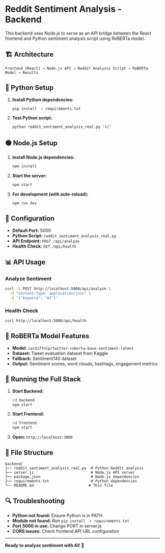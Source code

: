 # Reddit Sentiment Analysis - Backend

This backend uses Node.js to serve as an API bridge between the React frontend and Python sentiment analysis script using RoBERTa model.

## 🏗️ Architecture

```
Frontend (React) → Node.js API → Reddit Analysis Script → RoBERTa Model → Results
```

## 🐍 Python Setup

1. **Install Python dependencies:**
   ```bash
   pip install -r requirements.txt
   ```

2. **Test Python script:**
   ```bash
   python reddit_sentiment_analysis_real.py "AI"
   ```

## 🟢 Node.js Setup

1. **Install Node.js dependencies:**
   ```bash
   npm install
   ```

2. **Start the server:**
   ```bash
   npm start
   ```

3. **For development (with auto-reload):**
   ```bash
   npm run dev
   ```

## 🔧 Configuration

- **Default Port:** 5000
- **Python Script:** `reddit_sentiment_analysis_real.py`
- **API Endpoint:** `POST /api/analyze`
- **Health Check:** `GET /api/health`

## 📊 API Usage

### Analyze Sentiment
```bash
curl -X POST http://localhost:5000/api/analyze \
  -H "Content-Type: application/json" \
  -d '{"keyword": "AI"}'
```

### Health Check
```bash
curl http://localhost:5000/api/health
```

## 🤖 RoBERTa Model Features

- **Model:** `cardiffnlp/twitter-roberta-base-sentiment-latest`
- **Dataset:** Tweet evaluation dataset from Kaggle
- **Fallback:** Sentiment140 dataset
- **Output:** Sentiment scores, word clouds, hashtags, engagement metrics

## 🚀 Running the Full Stack

1. **Start Backend:**
   ```bash
   cd backend
   npm start
   ```

2. **Start Frontend:**
   ```bash
   cd frontend
   npm start
   ```

3. **Open:** `http://localhost:3000`

## 📁 File Structure

```
backend/
├── reddit_sentiment_analysis_real.py  # Python Reddit analysis
├── server.js                          # Node.js API server
├── package.json                       # Node.js dependencies
├── requirements.txt                   # Python dependencies
└── README.md                         # This file
```

## 🔍 Troubleshooting

- **Python not found:** Ensure Python is in PATH
- **Module not found:** Run `pip install -r requirements.txt`
- **Port 5000 in use:** Change PORT in server.js
- **CORS issues:** Check frontend API URL configuration

---

**Ready to analyze sentiment with AI!** 🎯
